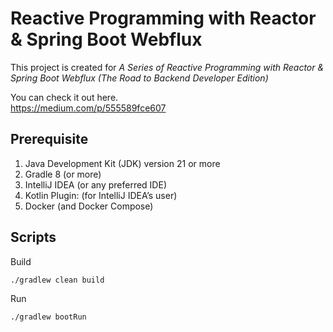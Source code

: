 # Reactive Programming with Reactor & Spring Boot Webflux

This project is created for _A Series of Reactive Programming with Reactor & Spring Boot Webflux (The Road to Backend
Developer Edition)_

You can check it out here.\
https://medium.com/p/555589fce607

## Prerequisite
1. Java Development Kit (JDK) version 21 or more
2. Gradle 8 (or more)
3. IntelliJ IDEA (or any preferred IDE)
4. Kotlin Plugin: (for IntelliJ IDEA’s user)
5. Docker (and Docker Compose)

## Scripts
Build
```shell
./gradlew clean build
```

Run
```shell
./gradlew bootRun
```
